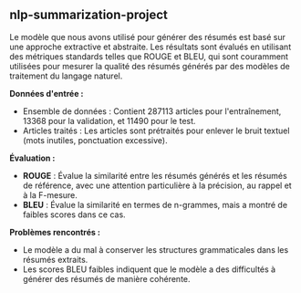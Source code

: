 ## nlp-summarization-project

Le modèle que nous avons utilisé pour générer des résumés est basé sur une approche extractive et abstraite. Les résultats sont évalués en utilisant des métriques standards telles que ROUGE et BLEU, qui sont couramment utilisées pour mesurer la qualité des résumés générés par des modèles de traitement du langage naturel.

**Données d'entrée :**
- Ensemble de données : Contient 287113 articles pour l'entraînement, 13368 pour la validation, et 11490 pour le test.
- Articles traités : Les articles sont prétraités pour enlever le bruit textuel (mots inutiles, ponctuation excessive).

**Évaluation :**
- **ROUGE** : Évalue la similarité entre les résumés générés et les résumés de référence, avec une attention particulière à la précision, au rappel et à la F-mesure.
- **BLEU** : Évalue la similarité en termes de n-grammes, mais a montré de faibles scores dans ce cas.

**Problèmes rencontrés :**
- Le modèle a du mal à conserver les structures grammaticales dans les résumés extraits.
- Les scores BLEU faibles indiquent que le modèle a des difficultés à générer des résumés de manière cohérente.